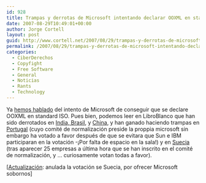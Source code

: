 ```yaml
---
id: 928
title: Trampas y derrotas de Microsoft intentando declarar OOXML en standard ISO
date: 2007-08-29T10:49:01+00:00
author: Jorge Cortell
layout: post
guid: http://www.cortell.net/2007/08/29/trampas-y-derrotas-de-microsoft-intentando-declarar-ooxml-en-standard-iso/
permalink: /2007/08/29/trampas-y-derrotas-de-microsoft-intentando-declarar-ooxml-en-standard-iso/
categories:
  - CiberDerechos
  - Copyfight
  - Free Software
  - General
  - Noticias
  - Rants
  - Technology
---
```

Ya <a title="Post en mi blog" target="_blank" href="http://www.cortell.net/2007/06/29/%c2%bfooxml-estandar-iso-no-%c2%bfpor-que-por-esto/">hemos hablado</a> del intento de Microsoft de conseguir que se declare OOXML en standard ISO. Pues bien, podemos leer en LibroBlanco que han sido derrotados en <a title="noticia en Libro Blanco" target="_blank" href="http://libroblanco.com/joomla/index.php?option=com_content&task=view&id=719">India, Brasil</a>, y <a title="noticia en Libro Blanco" target="_blank" href="http://libroblanco.com/joomla/index.php?option=com_content&task=view&id=722&Itemid=1">China</a>, y han ganado haciendo trampas en <a title="noticia Libro Blanco" target="_blank" href="http://libroblanco.com/joomla/index.php?option=com_content&task=view&id=719">Portugal</a> (cuyo comité de normalización preside la proppia microsoft sin embargo ha votado a favor después de que se evitara que Sun e IBM participaran en la votación -¡Por falta de espacio en la sala!) y en <a title="noticia Libro Blanco" target="_blank" href="http://libroblanco.com/joomla/index.php?option=com_content&task=view&id=722&Itemid=1">Suecia</a> (tras aparecer 25 empresas a última hora que se han inscrito en el comité de normalización, y &#8230; curiosamente votan todas a favor).

[<a target="_blank" title="Post" href="http://www.cortell.net/2007/09/03/anulada-votacion-suecia-por-sobornos-microsoft/">Actualización</a>: anulada la votación se Suecia, por ofrecer Microsoft sobornos]